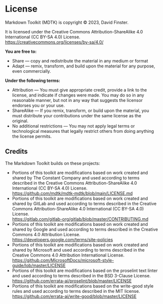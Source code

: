 # License

Markdown Toolkit (MDTK) is copyright &copy; 2023, David Finster.

It is licensed under the Creative Commons Attribution-ShareAlike 4.0 International (CC BY-SA 4.0) License.  
<https://creativecommons.org/licenses/by-sa/4.0/>

**You are free to:**

* Share — copy and redistribute the material in any medium or format
* Adapt — remix, transform, and build upon the material for any purpose, even commercially.

**Under the following terms:**

* Attribution — You must give appropriate credit, provide a link to the license, and indicate if changes were made. You may do so in any reasonable manner, but not in any way that suggests the licensor endorses you or your use.
* ShareAlike — If you remix, transform, or build upon the material, you must distribute your contributions under the same license as the original.
* No additional restrictions — You may not apply legal terms or technological measures that legally restrict others from doing anything the license permits.

## Credits

The Markdown Toolkit builds on these projects:

* Portions of this toolkit are modifications based on work created and shared by The Constant Company and used according to terms described in the Creative Commons Attribution-ShareAlike 4.0 International (CC BY-SA 4.0) License.  
<https://github.com/mdtk/mdtk-mdtk/blob/main/LICENSE.md>
* Portions of this toolkit are modifications based on work created and shared by GitLab and used according to terms described in the Creative Commons Attribution-ShareAlike 4.0 International (CC BY-SA 4.0) License.  
<https://gitlab.com/gitlab-org/gitlab/blob/master/CONTRIBUTING.md>
* Portions of this toolkit are modifications based on work created and shared by Google and used according to terms described in the Creative Commons 4.0 Attribution License.  
<https://developers.google.com/terms/site-policies>
* Portions of this toolkit are modifications based on work created and shared by Microsoft and used according to terms described in the Creative Commons 4.0 Attribution International License.  
<https://github.com/MicrosoftDocs/microsoft-style-guide/lob/master/LICENSE>
* Portions of this toolkit are modifications based on the proselint text linter and used according to terms described in the BSD 3-Clause License.  
<https://github.com/errata-ai/proselint/blob/master/LICENSE>
* Portions of this toolkit are modifications based on the write-good style rules and used according to terms described in the MIT license.  
<https://github.com/errata-ai/write-good/blob/master/LICENSE>
